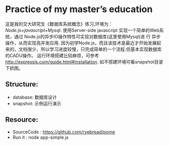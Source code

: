 Practice of my master’s education
=================================

这是我的交大研究生《数据库系统概念》练习,环境为： *Node.js+javascript+Mysql*. 使用Server-side javascript 实现一个简单的Web系统，通过 Node.js的异步IO操作特性可实现对数据库(这里使用Mysql)进 行 异步操作，从而实现高并发应用.
因为初学Node.js，而且该技术是最近才开始发展起来的，文档很少，所以学习进度较慢，只完成简单的一个流程.但基本实现数据库的CADU操作。
运行环境搭建比较麻烦，可参考 http://expressjs.com/guide.html#installation.
如不搭建环境可看snapshot目录下抓图。

## Structure:
* database: 数据库设计
* snapshot: 示例运行演示

## Resource:
* SourceCode : https://github.com/ryebread/pome
* Run it : node app-simple.js
